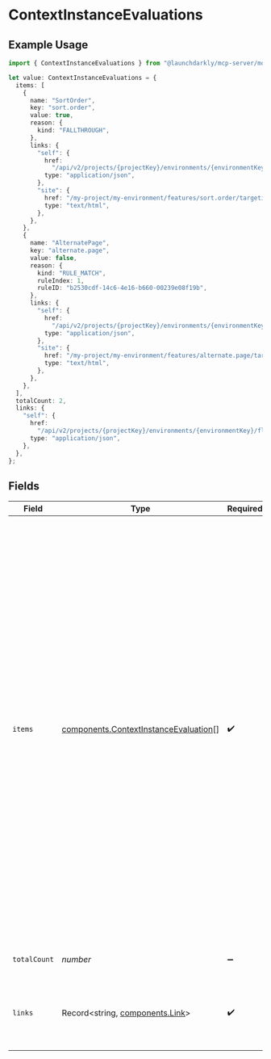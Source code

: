 # ContextInstanceEvaluations

## Example Usage

```typescript
import { ContextInstanceEvaluations } from "@launchdarkly/mcp-server/models/components";

let value: ContextInstanceEvaluations = {
  items: [
    {
      name: "SortOrder",
      key: "sort.order",
      value: true,
      reason: {
        kind: "FALLTHROUGH",
      },
      links: {
        "self": {
          href:
            "/api/v2/projects/{projectKey}/environments/{environmentKey}/flags/evaluate",
          type: "application/json",
        },
        "site": {
          href: "/my-project/my-environment/features/sort.order/targeting",
          type: "text/html",
        },
      },
    },
    {
      name: "AlternatePage",
      key: "alternate.page",
      value: false,
      reason: {
        kind: "RULE_MATCH",
        ruleIndex: 1,
        ruleID: "b2530cdf-14c6-4e16-b660-00239e08f19b",
      },
      links: {
        "self": {
          href:
            "/api/v2/projects/{projectKey}/environments/{environmentKey}/flags/evaluate",
          type: "application/json",
        },
        "site": {
          href: "/my-project/my-environment/features/alternate.page/targeting",
          type: "text/html",
        },
      },
    },
  ],
  totalCount: 2,
  links: {
    "self": {
      href:
        "/api/v2/projects/{projectKey}/environments/{environmentKey}/flags/evaluate",
      type: "application/json",
    },
  },
};
```

## Fields

| Field                                                                                                                                                                                                                                                                                                                                                                                                                                                                                                                                                                                                                                                                                                                                                                                    | Type                                                                                                                                                                                                                                                                                                                                                                                                                                                                                                                                                                                                                                                                                                                                                                                     | Required                                                                                                                                                                                                                                                                                                                                                                                                                                                                                                                                                                                                                                                                                                                                                                                 | Description                                                                                                                                                                                                                                                                                                                                                                                                                                                                                                                                                                                                                                                                                                                                                                              | Example                                                                                                                                                                                                                                                                                                                                                                                                                                                                                                                                                                                                                                                                                                                                                                                  |
| ---------------------------------------------------------------------------------------------------------------------------------------------------------------------------------------------------------------------------------------------------------------------------------------------------------------------------------------------------------------------------------------------------------------------------------------------------------------------------------------------------------------------------------------------------------------------------------------------------------------------------------------------------------------------------------------------------------------------------------------------------------------------------------------- | ---------------------------------------------------------------------------------------------------------------------------------------------------------------------------------------------------------------------------------------------------------------------------------------------------------------------------------------------------------------------------------------------------------------------------------------------------------------------------------------------------------------------------------------------------------------------------------------------------------------------------------------------------------------------------------------------------------------------------------------------------------------------------------------- | ---------------------------------------------------------------------------------------------------------------------------------------------------------------------------------------------------------------------------------------------------------------------------------------------------------------------------------------------------------------------------------------------------------------------------------------------------------------------------------------------------------------------------------------------------------------------------------------------------------------------------------------------------------------------------------------------------------------------------------------------------------------------------------------- | ---------------------------------------------------------------------------------------------------------------------------------------------------------------------------------------------------------------------------------------------------------------------------------------------------------------------------------------------------------------------------------------------------------------------------------------------------------------------------------------------------------------------------------------------------------------------------------------------------------------------------------------------------------------------------------------------------------------------------------------------------------------------------------------- | ---------------------------------------------------------------------------------------------------------------------------------------------------------------------------------------------------------------------------------------------------------------------------------------------------------------------------------------------------------------------------------------------------------------------------------------------------------------------------------------------------------------------------------------------------------------------------------------------------------------------------------------------------------------------------------------------------------------------------------------------------------------------------------------- |
| `items`                                                                                                                                                                                                                                                                                                                                                                                                                                                                                                                                                                                                                                                                                                                                                                                  | [components.ContextInstanceEvaluation](../../models/components/contextinstanceevaluation.md)[]                                                                                                                                                                                                                                                                                                                                                                                                                                                                                                                                                                                                                                                                                           | :heavy_check_mark:                                                                                                                                                                                                                                                                                                                                                                                                                                                                                                                                                                                                                                                                                                                                                                       | Details on the flag evaluations for this context instance                                                                                                                                                                                                                                                                                                                                                                                                                                                                                                                                                                                                                                                                                                                                | [<br/>{<br/>"_links": {<br/>"self": {<br/>"href": "/api/v2/projects/{projectKey}/environments/{environmentKey}/flags/evaluate",<br/>"type": "application/json"<br/>},<br/>"site": {<br/>"href": "/my-project/my-environment/features/sort.order/targeting",<br/>"type": "text/html"<br/>}<br/>},<br/>"_value": true,<br/>"key": "sort.order",<br/>"name": "SortOrder",<br/>"reason": {<br/>"kind": "FALLTHROUGH"<br/>}<br/>},<br/>{<br/>"_links": {<br/>"self": {<br/>"href": "/api/v2/projects/{projectKey}/environments/{environmentKey}/flags/evaluate",<br/>"type": "application/json"<br/>},<br/>"site": {<br/>"href": "/my-project/my-environment/features/alternate.page/targeting",<br/>"type": "text/html"<br/>}<br/>},<br/>"_value": false,<br/>"key": "alternate.page",<br/>"name": "AlternatePage",<br/>"reason": {<br/>"kind": "RULE_MATCH",<br/>"ruleID": "b2530cdf-14c6-4e16-b660-00239e08f19b",<br/>"ruleIndex": 1<br/>}<br/>}<br/>] |
| `totalCount`                                                                                                                                                                                                                                                                                                                                                                                                                                                                                                                                                                                                                                                                                                                                                                             | *number*                                                                                                                                                                                                                                                                                                                                                                                                                                                                                                                                                                                                                                                                                                                                                                                 | :heavy_minus_sign:                                                                                                                                                                                                                                                                                                                                                                                                                                                                                                                                                                                                                                                                                                                                                                       | The number of flags                                                                                                                                                                                                                                                                                                                                                                                                                                                                                                                                                                                                                                                                                                                                                                      | 2                                                                                                                                                                                                                                                                                                                                                                                                                                                                                                                                                                                                                                                                                                                                                                                        |
| `links`                                                                                                                                                                                                                                                                                                                                                                                                                                                                                                                                                                                                                                                                                                                                                                                  | Record<string, [components.Link](../../models/components/link.md)>                                                                                                                                                                                                                                                                                                                                                                                                                                                                                                                                                                                                                                                                                                                       | :heavy_check_mark:                                                                                                                                                                                                                                                                                                                                                                                                                                                                                                                                                                                                                                                                                                                                                                       | The location and content type of related resources                                                                                                                                                                                                                                                                                                                                                                                                                                                                                                                                                                                                                                                                                                                                       | {<br/>"self": {<br/>"href": "/api/v2/projects/{projectKey}/environments/{environmentKey}/flags/evaluate",<br/>"type": "application/json"<br/>}<br/>}                                                                                                                                                                                                                                                                                                                                                                                                                                                                                                                                                                                                                                     |